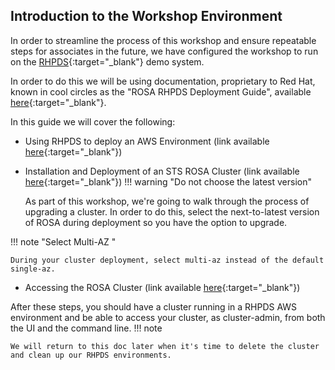 ## Introduction to the Workshop Environment

In order to streamline the process of this workshop and ensure repeatable steps for associates in the future, we have configured the workshop to run on the [RHPDS](https://demo.redhat.com/catalog){:target="_blank"} demo system. 

In order to do this we will be using documentation, proprietary to Red Hat, known in cool circles as the "ROSA RHPDS Deployment Guide", available [here](https://docs.google.com/document/d/1u9wDEWXlX8r5gJiUcjBoiVllDMCl9KvPyxJ8jOkuwcI/){:target="_blank"}.

In this guide we will cover the following:

- Using RHPDS to deploy an AWS Environment (link available [here](https://docs.google.com/document/d/1u9wDEWXlX8r5gJiUcjBoiVllDMCl9KvPyxJ8jOkuwcI/edit#heading=h.2ym2u1bfh9bh){:target="_blank"})
- Installation and Deployment of an STS ROSA Cluster (link available [here](https://docs.google.com/document/d/1u9wDEWXlX8r5gJiUcjBoiVllDMCl9KvPyxJ8jOkuwcI/edit#){:target="_blank"})
!!! warning "Do not choose the latest version"

    As part of this workshop, we're going to walk through the process of upgrading a cluster. In order to do this, select the next-to-latest version of ROSA during deployment so you have the option to upgrade.
    
!!! note "Select Multi-AZ "

    During your cluster deployment, select multi-az instead of the default single-az.
- Accessing the ROSA Cluster (link available [here](https://docs.google.com/document/d/1u9wDEWXlX8r5gJiUcjBoiVllDMCl9KvPyxJ8jOkuwcI/edit#heading=h.w1lzwyhnr30q){:target="_blank"})

After these steps, you should have a cluster running in a RHPDS AWS environment and be able to access your cluster, as cluster-admin, from both the UI and the command line.
!!! note

    We will return to this doc later when it's time to delete the cluster and clean up our RHPDS environments. 
